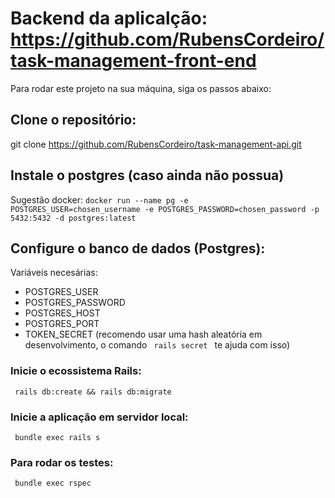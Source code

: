 # Backend da aplicalção: https://github.com/RubensCordeiro/task-management-front-end

Para rodar este projeto na sua máquina, siga os passos abaixo:

## Clone o repositório:
  git clone https://github.com/RubensCordeiro/task-management-api.git
  
## Instale o postgres (caso ainda não possua)
  Sugestão docker: <code>docker run --name pg -e POSTGRES_USER=chosen_username -e POSTGRES_PASSWORD=chosen_password -p 5432:5432 -d postgres:latest</code>

## Configure o banco de dados (Postgres): 
  Variáveis necesárias:
  - POSTGRES_USER
  - POSTGRES_PASSWORD
  - POSTGRES_HOST
  - POSTGRES_PORT
  - TOKEN_SECRET (recomendo usar uma hash aleatória em desenvolvimento, o comando <code> rails secret </code> te ajuda com isso)

### Inicie o ecossistema Rails:
  <code> rails db:create && rails db:migrate </code>

### Inicie a aplicação em servidor local:
  <code> bundle exec rails s </code>

### Para rodar os testes:
  <code> bundle exec rspec </code>
